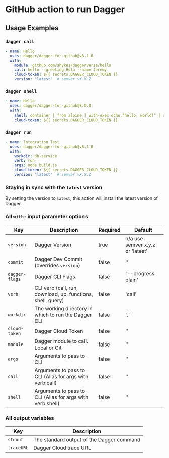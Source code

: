 # GitHub action to run Dagger

## Usage Examples

### `dagger call`

```yaml
- name: Hello
  uses: dagger/dagger-for-github@v8.1.0
  with:
    module: github.com/shykes/daggerverse/hello
    call: hello --greeting Hola --name Jeremy
    cloud-token: ${{ secrets.DAGGER_CLOUD_TOKEN }}
    version: "latest"  # semver vX.Y.Z
```

### `dagger shell`

```yaml
- name: Hello
  uses: dagger/dagger-for-github@8.0.0
  with:
    shell: container | from alpine | with-exec echo,"hello, world!" | stdout
    cloud-token: ${{ secrets.DAGGER_CLOUD_TOKEN }}
```

### `dagger run`

```yaml
- name: Integration Test
  uses: dagger/dagger-for-github@v8.1.0
  with:
    workdir: db-service
    verb: run
    args: node build.js
    cloud-token: ${{ secrets.DAGGER_CLOUD_TOKEN }}
    version: "latest"  # semver vX.Y.Z
```

### Staying in sync with the `latest` version

By setting the version to `latest`, this action will install the latest version of Dagger.

### All `with:` input parameter options

| Key            | Description                                                 | Required | Default            |
| -------------- | ----------------------------------------------------------- | -------- | ------------------ |
| `version`      | Dagger Version                                              | true    | n/a use semver x.y.z or 'latest'
| `commit`       | Dagger Dev Commit (overrides `version`)                     | false    | ''                 |
| `dagger-flags` | Dagger CLI Flags                                            | false    | '--progress plain' |
| `verb`         | CLI verb (call, run, download, up, functions, shell, query) | false    | 'call'             |
| `workdir`      | The working directory in which to run the Dagger CLI        | false    | '.'                |
| `cloud-token`  | Dagger Cloud Token                                          | false    | ''                 |
| `module`       | Dagger module to call. Local or Git                         | false    | ''                 |
| `args`         | Arguments to pass to CLI                                    | false    | ''                 |
| `call`         | Arguments to pass to CLI (Alias for args with verb:call)    | false    | ''                 |
| `shell`        | Arguments to pass to CLI (Alias for args with verb:shell)   | false    | ''                 |

### All output variables

| Key        | Description                                                 |
| ---------- | ----------------------------------------------------------- |
| `stdout`   | The standard output of the Dagger command                   |
| `traceURL` | Dagger Cloud trace URL                                      |
